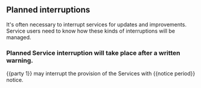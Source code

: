 ## Planned interruptions

It's often necessary to interrupt services for updates and improvements.  Service users need to know how these kinds of interruptions will be managed.

### Planned Service interruption will take place after a written warning.

{{party 1}} may interrupt the provision of the Services with {{notice period}} notice.
